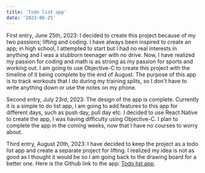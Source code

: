 ```yaml
---
title: 'Todo list app'
date: '2023-06-25'
---
```


First entry, June 25th, 2023:
I decided to create this project because of my two passions; lifting and coding. I have always been inspired to create an app; in high school, I attempted to start but I had no real interests in anything and I was a stubborn teenager with no drive. Now, I have realized my passion for coding and math is as strong as my passion for sports and working out. I am going to use Objective-C to create this project with the timeline of it being complete by the end of August. The purpose of this app is to track workouts that I do during my training splits, so I don't have to write anything down or use the notes on my phone.

Second entry, July 23rd, 2023:
The design of the app is complete. Currently it is a simple to do list app, I am going to add features to this app for different days, such as push day, pull day etc. I decided to use React Native to create the app, I was having difficulty using Objective-C. I plan to complete the app in the coming weeks, now that I have no courses to worry about. 

Third entry, August 20th, 2023:
I have decided to keep the project as a todo list app and create a separate project for lifting. I realized my idea is not as good as I thought it would be so I am going back to the drawing board for a better one. Here is the Github link to the app: [Todo list app](https://github.com/bigballaband/WorkoutChecklistApp).